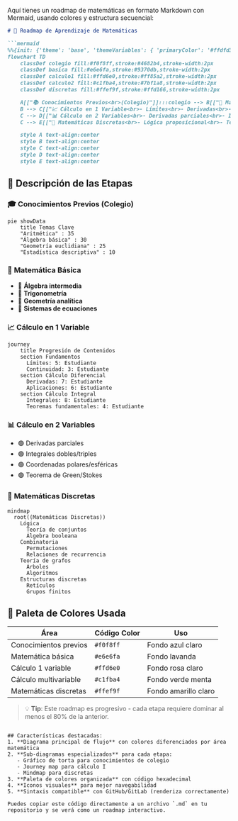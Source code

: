 Aquí tienes un roadmap de matemáticas en formato Markdown con Mermaid, usando colores y estructura secuencial:

```markdown
# 🧮 Roadmap de Aprendizaje de Matemáticas 

```mermaid
%%{init: {'theme': 'base', 'themeVariables': { 'primaryColor': '#ffdfd3', 'edgeLabelBackground':'#fff'}}}%%
flowchart TD
    classDef colegio fill:#f0f8ff,stroke:#4682b4,stroke-width:2px
    classDef basica fill:#e6e6fa,stroke:#9370db,stroke-width:2px
    classDef calculo1 fill:#ffd6e0,stroke:#ff85a2,stroke-width:2px
    classDef calculo2 fill:#c1fba4,stroke:#7bf1a8,stroke-width:2px
    classDef discretas fill:#ffef9f,stroke:#ffd166,stroke-width:2px

    A[["📚 Conocimientos Previos<br>(Colegio)"]]:::colegio --> B[["🔢 Matemática Básica<br>- Álgebra<br>- Trigonometría<br>- Geometría"]]:::basica
    B --> C[["📈 Cálculo en 1 Variable<br>- Límites<br>- Derivadas<br>- Integrales"]]:::calculo1
    C --> D[["📊 Cálculo en 2 Variables<br>- Derivadas parciales<br>- Integrales múltiples<br>- Campos vectoriales"]]:::calculo2
    C --> E[["🔣 Matemáticas Discretas<br>- Lógica proposicional<br>- Teoría de grafos<br>- Combinatoria"]]:::discretas

    style A text-align:center
    style B text-align:center
    style C text-align:center
    style D text-align:center
    style E text-align:center
```

## 📌 Descripción de las Etapas

### 🎓 **Conocimientos Previos (Colegio)**
```mermaid
pie showData
    title Temas Clave
    "Aritmética" : 35
    "Álgebra básica" : 30
    "Geometría euclidiana" : 25
    "Estadística descriptiva" : 10
```

### 🔢 **Matemática Básica**
- 📍 **Álgebra intermedia**
- 📍 **Trigonometría**
- 📍 **Geometría analítica**
- 📍 **Sistemas de ecuaciones**

### 📈 **Cálculo en 1 Variable**
```mermaid
journey
    title Progresión de Contenidos
    section Fundamentos
      Límites: 5: Estudiante
      Continuidad: 3: Estudiante
    section Cálculo Diferencial
      Derivadas: 7: Estudiante
      Aplicaciones: 6: Estudiante
    section Cálculo Integral
      Integrales: 8: Estudiante
      Teoremas fundamentales: 4: Estudiante
```

### 📊 **Cálculo en 2 Variables**
- 🟢 Derivadas parciales
- 🟢 Integrales dobles/triples
- 🟢 Coordenadas polares/esféricas
- 🟢 Teorema de Green/Stokes

### 🔣 **Matemáticas Discretas**
```mermaid
mindmap
  root((Matemáticas Discretas))
    Lógica
      Teoría de conjuntos
      Álgebra booleana
    Combinatoria
      Permutaciones
      Relaciones de recurrencia
    Teoría de grafos
      Árboles
      Algoritmos
    Estructuras discretas
      Retículos
      Grupos finitos
```

## 🎨 Paleta de Colores Usada
| Área                | Código Color | Uso                  |
|---------------------|-------------|----------------------|
| Conocimientos previos | `#f0f8ff`   | Fondo azul claro     |
| Matemática básica    | `#e6e6fa`   | Fondo lavanda        |
| Cálculo 1 variable   | `#ffd6e0`   | Fondo rosa claro     |
| Cálculo multivariable| `#c1fba4`   | Fondo verde menta    |
| Matemáticas discretas| `#ffef9f`   | Fondo amarillo claro |

> 💡 **Tip**: Este roadmap es progresivo - cada etapa requiere dominar al menos el 80% de la anterior.
```

## Características destacadas:
1. **Diagrama principal de flujo** con colores diferenciados por área matemática
2. **Sub-diagramas especializados** para cada etapa:
   - Gráfico de torta para conocimientos de colegio
   - Journey map para cálculo I
   - Mindmap para discretas
3. **Paleta de colores organizada** con código hexadecimal
4. **Iconos visuales** para mejor navegabilidad
5. **Sintaxis compatible** con GitHub/GitLab (renderiza correctamente)

Puedes copiar este código directamente a un archivo `.md` en tu repositorio y se verá como un roadmap interactivo.